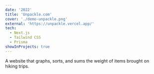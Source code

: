 ```yaml
---
date: '2022'
title: 'Unpackle.com'
cover: './demo-unpackle.png'
external: 'https://unpackle.vercel.app/'
tech:
  - Next.js
  - Tailwind CSS
  - Prisma
showInProjects: true
---
```


A website that graphs, sorts, and sums the weight of items brought on hiking trips.
